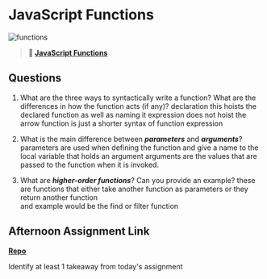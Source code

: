 # JavaScript Functions

![functions](https://bcw.blob.core.windows.net/public/img/function-anatomy.jpg)

> **📖 [JavaScript Functions](https://codeworksacademy.com/fs-student-guide/resources/wk2/02-Functions)**

## Questions

1. What are the three ways to syntactically write a function? What are the differences in how the function acts (if any)?
declaration this hoists the declared function as well as naming it
expression does not hoist 
the arrow function is just a shorter syntax of function expression 
2. What is the main difference between ***parameters*** and ***arguments***?
    parameters are used when defining the function and give a name to the local variable that holds an argument
    arguments are the values that are passed to the function when it is invoked.  

3. What are ***higher-order functions***? Can you provide an example?
these are functions that either take another function as parameters or they return another function  
and example would be the find or filter function

## Afternoon Assignment Link

**[Repo](https://github.com/Joshua-Jensen/<ASSIGNMENT_REPO>)**

Identify at least 1 takeaway from today's assignment
